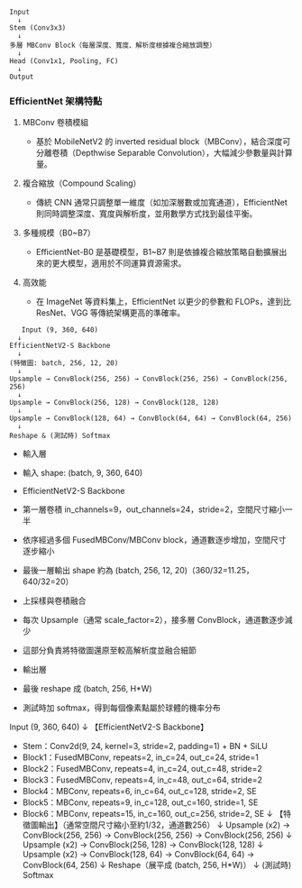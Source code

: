 ```
Input
  ↓
Stem (Conv3x3)
  ↓
多層 MBConv Block（每層深度、寬度、解析度根據複合縮放調整）
  ↓
Head (Conv1x1, Pooling, FC)
  ↓
Output
```
### EfficientNet 架構特點
1. MBConv 卷積模組
   
   - 基於 MobileNetV2 的 inverted residual block（MBConv），結合深度可分離卷積（Depthwise Separable Convolution），大幅減少參數量與計算量。
2. 複合縮放（Compound Scaling）
   
   - 傳統 CNN 通常只調整單一維度（如加深層數或加寬通道），EfficientNet 則同時調整深度、寬度與解析度，並用數學方式找到最佳平衡。
3. 多種規模（B0~B7）
   
   - EfficientNet-B0 是基礎模型，B1~B7 則是依據複合縮放策略自動擴展出來的更大模型，適用於不同運算資源需求。
4. 高效能
   
   - 在 ImageNet 等資料集上，EfficientNet 以更少的參數和 FLOPs，達到比 ResNet、VGG 等傳統架構更高的準確率。


```
   Input (9, 360, 640)
  ↓
EfficientNetV2-S Backbone
  ↓
(特徵圖: batch, 256, 12, 20)
  ↓
Upsample → ConvBlock(256, 256) → ConvBlock(256, 256) → ConvBlock(256, 256)
  ↓
Upsample → ConvBlock(256, 128) → ConvBlock(128, 128)
  ↓
Upsample → ConvBlock(128, 64) → ConvBlock(64, 64) → ConvBlock(64, 256)
  ↓
Reshape & (測試時) Softmax
```
- 輸入層

- 輸入 shape: (batch, 9, 360, 640)
- EfficientNetV2-S Backbone

- 第一層卷積 in_channels=9，out_channels=24，stride=2，空間尺寸縮小一半
- 依序經過多個 FusedMBConv/MBConv block，通道數逐步增加，空間尺寸逐步縮小
- 最後一層輸出 shape 約為 (batch, 256, 12, 20)（360/32=11.25，640/32=20）
- 上採樣與卷積融合

- 每次 Upsample（通常 scale_factor=2），接多層 ConvBlock，通道數逐步減少
- 這部分負責將特徵圖還原至較高解析度並融合細節
- 輸出層

- 最後 reshape 成 (batch, 256, H*W)
- 測試時加 softmax，得到每個像素點屬於球體的機率分布


Input (9, 360, 640)
  ↓
【EfficientNetV2-S Backbone】
  - Stem：Conv2d(9, 24, kernel=3, stride=2, padding=1) + BN + SiLU
  - Block1：FusedMBConv, repeats=2, in_c=24, out_c=24, stride=1
  - Block2：FusedMBConv, repeats=4, in_c=24, out_c=48, stride=2
  - Block3：FusedMBConv, repeats=4, in_c=48, out_c=64, stride=2
  - Block4：MBConv, repeats=6, in_c=64, out_c=128, stride=2, SE
  - Block5：MBConv, repeats=9, in_c=128, out_c=160, stride=1, SE
  - Block6：MBConv, repeats=15, in_c=160, out_c=256, stride=2, SE
  ↓
【特徵圖輸出】（通常空間尺寸縮小至約1/32，通道數256）
  ↓
Upsample (x2) → ConvBlock(256, 256) → ConvBlock(256, 256) → ConvBlock(256, 256)
  ↓
Upsample (x2) → ConvBlock(256, 128) → ConvBlock(128, 128)
  ↓
Upsample (x2) → ConvBlock(128, 64) → ConvBlock(64, 64) → ConvBlock(64, 256)
  ↓
Reshape（展平成 (batch, 256, H*W)）
  ↓
(測試時) Softmax
